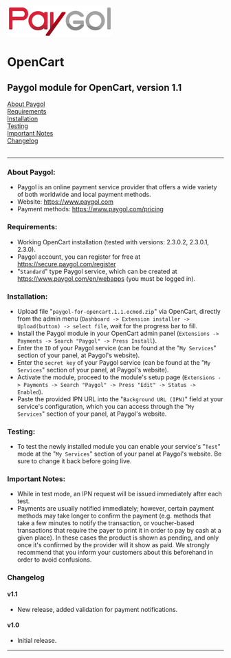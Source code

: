 <img src="paygol_logo.png" alt="Paygol - OpenCart" />

# OpenCart
## Paygol module for OpenCart, version 1.1 <br>

[About Paygol](#about-paygol) <br>
[Requirements](#requirements) <br>
[Installation](#installation) <br>
[Testing](#testing) <br>
[Important Notes](#important-notes) <br>
[Changelog](#changelog)<br><br>

---

### About Paygol:

- Paygol is an online payment service provider that offers a wide variety of both worldwide and local payment methods.
- Website:         https://www.paygol.com  <br>
- Payment methods: https://www.paygol.com/pricing
    

### Requirements:

- Working OpenCart installation (tested with versions: 2.3.0.2, 2.3.0.1, 2.3.0).
- Paygol account, you can register for free at https://secure.paygol.com/register
- "`Standard`" type Paygol service, which can be created at https://www.paygol.com/en/webapps (you must be logged in).
  
  
### Installation:

- Upload file "`paygol-for-opencart.1.1.ocmod.zip`" via OpenCart, directly from the admin menu (`Dashboard -> Extension installer -> Upload(button) -> select file`, wait for the progress bar to fill.
- Install the Paygol module in your OpenCart admin panel (`Extensions -> Payments -> Search "Paygol" -> Press Install`).
- Enter the `ID` of your Paygol service (can be found at the "`My Services`" section of your panel, at Paygol's website).
- Enter the `secret key` of your Paygol service (can be found at the "`My Services`" section of your panel, at Paygol's website).
- Activate the module, proceed to the module's setup page (`Extensions -> Payments -> Search "Paygol" -> Press "Edit" -> Status -> Enabled`).
- Paste the provided IPN URL into the "`Background URL (IPN)`" field at your service's configuration, which you can access through 
  the "`My Services`" section of your panel, at Paygol's website.
  

### Testing:

- To test the newly installed module you can enable your service's "`Test`" mode at the "`My Services`" section of your panel 
  at Paygol's website. Be sure to change it back before going live.


### Important Notes:

- While in test mode, an IPN request will be issued immediately after each test.
- Payments are usually notified immediately; however, certain payment methods may take longer to confirm the payment 
  (e.g. methods that take a few minutes to notify the transaction, or voucher-based transactions that require the payer 
  to print it in order to pay by cash at a given place). In these cases the product is shown as pending, and only 
  once it's confirmed by the provider will it show as paid. We strongly recommend that you inform your customers about this 
  beforehand in order to avoid confusions.


### Changelog


#### v1.1
- New release, added validation for payment notifications.

#### v1.0

- Initial release.

---
<br>


